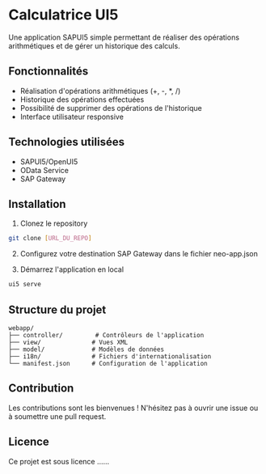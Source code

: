 # Calculatrice UI5

Une application SAPUI5 simple permettant de réaliser des opérations arithmétiques et de gérer un historique des calculs.

## Fonctionnalités

- Réalisation d'opérations arithmétiques (+, -, *, /)
- Historique des opérations effectuées
- Possibilité de supprimer des opérations de l'historique
- Interface utilisateur responsive

## Technologies utilisées

- SAPUI5/OpenUI5
- OData Service
- SAP Gateway

## Installation

1. Clonez le repository
```bash
git clone [URL_DU_REPO]
```

2. Configurez votre destination SAP Gateway dans le fichier neo-app.json

3. Démarrez l'application en local
```bash
ui5 serve
```

## Structure du projet

```
webapp/
├── controller/         # Contrôleurs de l'application
├── view/              # Vues XML
├── model/             # Modèles de données
├── i18n/              # Fichiers d'internationalisation
└── manifest.json      # Configuration de l'application
```

## Contribution

Les contributions sont les bienvenues ! N'hésitez pas à ouvrir une issue ou à soumettre une pull request.

## Licence

Ce projet est sous licence ...... 